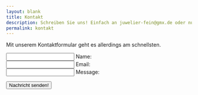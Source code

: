 ```yaml
---
layout: blank
title: Kontakt
description: Schreiben Sie uns! Einfach an juwelier-fein@gmx.de oder nutzen Sie das unterstehende Kontaktformular. Natürlich erreichen Sie uns ebenfalls telefonisch unter der 06721 3087840.
permalink: kontakt
---
```


Mit unserem Kontaktformular geht es allerdings am schnellsten.


<form action="https://formspree.io/f/xpzklbyg" method="POST" autocomplete="off">


  <div class="form-control">
     <input type="name" required> 
      <label>Name:</label>
  </div>

  <div class="form-control">
    <input type="email" required>
    <label>Email:</label>
  </div>

  <div class="form-control">
  <input type="textarea" required>
  <label>Message:</label>
  </div>

  <button class="submit--button" type="submit" value="Send">Nachricht senden!</button>
</form>